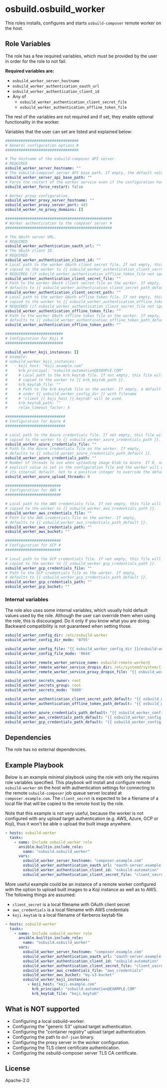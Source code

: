 # osbuild.osbuild_worker

This roles installs, configures and starts `osbuild-composer` remote worker on the host.

## Role Variables

The role has a few required variables, which must be provided by the user in order for the role to not fail.

**Required variables are:**

* `osbuild_worker_server_hostname`
* `osbuild_worker_authentication_oauth_url`
* `osbuild_worker_authentication_client_id`
* Any of
  * `osbuild_worker_authentication_client_secret_file`
  * `osbuild_worker_authentication_offline_token_file`

The rest of the variables are not required and if set, they enable optional functionality in the worker.

Variables that the user can set are listed and explained below:

```yaml
#################################
# General configuration options #
#################################

# The hostname of the osbuild-composer API server.
# REQUIRED
osbuild_worker_server_hostname: ""
# The osbuild-composer server API base path. If empty, the default value is used.
osbuild_worker_server_api_base_path: ""
# Force the restart of the worker service even if the configuration has not changed.
osbuild_worker_force_restart: false

# Worker proxy configuration.
osbuild_worker_proxy_server_hostname: ""
osbuild_worker_proxy_server_port: 443
osbuild_worker_no_proxy_domains: []

################################################
# Worker authentication to the composer server #
################################################

# The OAuth server URL.
# REQUIRED
osbuild_worker_authentication_oauth_url: ""
# The OAuth client ID.
# REQUIRED
osbuild_worker_authentication_client_id: ""
# Local path to the worker OAuth client secret file. If not empty, this file will be
# copied to the worker to {{ osbuild_worker_authentication_client_secret_path }}.
# REQUIRED (if osbuild_worker_authentication_offline_token_file not specified)
osbuild_worker_authentication_client_secret_file: ""
# Path to the worker OAuth client secret file on the worker. If empty,
# defaults to {{ osbuild_worker_authentication_client_secret_path_default }}.
osbuild_worker_authentication_client_secret_path: ""
# Local path to the worker OAuth offline token file. If not empty, this file will be
# copied to the worker to {{ osbuild_worker_authentication_offline_token_path }}.
# REQUIRED (if osbuild_worker_authentication_client_secret_file not specified)
osbuild_worker_authentication_offline_token_file: ""
# Path to the worker OAuth offline token file on the worker. If empty,
# defaults to {{ osbuild_worker_authentication_offline_token_path_default }}.
osbuild_worker_authentication_offline_token_path: ""

##########################
# Configuration for Koji #
##########################

osbuild_worker_koji_instances: []
# example:
# osbuild_worker_koji_instances:
#   - koji_host: "koji.example.com"
#     krb_principal: "osbuild-automation@EXAMPLE.COM"
#     # Local path to the krb keytab file. If not empty, this file will be
#     # copied to the worker to {{ krb_keytab_path }}.
#     krb_keytab_file: ""
#     # Path to the krb keytab file on the worker. If empty, a default path
#     # under {{ osbuild_worker_config_dir }} with filename
#     # "client_{{ koji_host }}.keytab" will be used.
#     krb_keytab_path: ""
#     relax_timeout_factor: 5

###########################
# Configuration for Azure #
###########################

# Local path to the Azure credentials file. If not empty, this file will be
# copied to the worker to {{ osbuild_worker_azure_credentials_path }}.
osbuild_worker_azure_credentials_file: ""
# Path to the Azure credentials file on the worker. If empty,
# defaults to {{ osbuild_worker_azure_credentials_path_default }}.
osbuild_worker_azure_credentials_path: ""
# Number of threads to use when uploading image blob to Azure. If 0, no
# explicit value is set in the configuration file and the worker will use
# its internal default. Set to a positive integer to override the default.
osbuild_worker_azure_upload_threads: 0

#########################
# Configuration for AWS #
#########################

# Local path to the AWS credentials file. If not empty, this file will be
# copied to the worker to {{ osbuild_worker_aws_credentials_path }}.
osbuild_worker_aws_credentials_file: ""
# Path to the AWS credentials file on the worker. If empty,
# defaults to {{ osbuild_worker_aws_credentials_path_default }}.
osbuild_worker_aws_credentials_path: ""
osbuild_worker_aws_bucket: ""

#########################
# Configuration for GCP #
#########################

# Local path to the GCP credentials file. If not empty, this file will be
# copied to the worker to {{ osbuild_worker_gcp_credentials_path }}.
osbuild_worker_gcp_credentials_file: ""
# Path to the GCP credentials file on the worker. If empty,
# defaults to {{ osbuild_worker_gcp_credentials_path_default }}.
osbuild_worker_gcp_credentials_path: ""
osbuild_worker_gcp_bucket: ""
```

### Internal variables

The role also uses some internal variables, which usually hold default values used by the role. Although the user can override them when using the role, this is discouraged. Do it only if you know what you are doing. Backward compatibility is not guaranteed when setting those.

```yaml
osbuild_worker_config_dir: /etc/osbuild-worker
osbuild_worker_config_dir_mode: '0755'

osbuild_worker_config_file: "{{ osbuild_worker_config_dir }}/osbuild-worker.toml"
osbuild_worker_config_file_mode: '0644'

osbuild_worker_remote_worker_service_name: osbuild-remote-worker@
osbuild_worker_remote_worker_service_dropin_dir: /etc/systemd/system/{{ osbuild_worker_remote_worker_service_name }}.service.d
osbuild_worker_remote_worker_service_proxy_dropin_file: "{{ osbuild_worker_remote_worker_service_dropin_dir }}/proxy.conf"

osbuild_worker_secrets_owner: root
osbuild_worker_secrets_group: root
osbuild_worker_secrets_mode: '0400'

osbuild_worker_authentication_client_secret_path_default: "{{ osbuild_worker_config_dir }}/client_secret"
osbuild_worker_authentication_offline_token_path_default: "{{ osbuild_worker_config_dir }}/offline_token"

osbuild_worker_azure_credentials_path_default: "{{ osbuild_worker_config_dir }}/azure-credentials"
osbuild_worker_aws_credentials_path_default: "{{ osbuild_worker_config_dir }}/aws-credentials"
osbuild_worker_gcp_credentials_path_default: "{{ osbuild_worker_config_dir }}/gcp-credentials"
```

## Dependencies

The role has no external dependencies.

## Example Playbook

Below is an example minimal playbook using the role with only the requires role variables specified. This playbook will install and configure remote `osbuild-worker` on the host with authentication settings for connecting to the remote `osbuild-composer` job queue server located at `composer.example.com`. The `client_secret` is expected to be a filename of a local file that will be copied to the remote host by the role.

Note that this example is not very useful, because the worker is not configured with any upload target authentication (e.g. AWS, Azure, GCP or Koji), thus it won't be able o upload the built image anywhere.

```yaml
- hosts: osbuild-worker
  tasks:
    - name: Include osbuild_worker role
      ansible.builtin.include_role:
        name: "osbuild.osbuild_worker"
      vars:
        osbuild_worker_server_hostname: "composer.example.com"
        osbuild_worker_authentication_oauth_url: "oauth-server.example.com"
        osbuild_worker_authentication_client_id: "osbuild-automation"
        osbuild_worker_authentication_client_secret_file: "client_secret"
```

More useful example could be an instance of a remote worker configured with the option to upload built images to a Koji instance as well as to AWS. The following things are assumed:

* `client_secret` is a local filename with OAuth client secret
* `aws_credentials` is a local filename with AWS credentials
* `koji.keytab` is a local filename of Kerberos keytab file

```yaml
- hosts: osbuild-worker
  tasks:
    - name: Include osbuild_worker role
      ansible.builtin.include_role:
        name: "osbuild.osbuild_worker"
      vars:
        osbuild_worker_server_hostname: "composer.example.com"
        osbuild_worker_authentication_oauth_url: "oauth-server.example.com"
        osbuild_worker_authentication_client_id: "osbuild-automation"
        osbuild_worker_authentication_client_secret_file: "client_secret"
        osbuild_worker_aws_credentials_file: "aws_credentials"
        osbuild_worker_aws_bucket: "my-s3-bucket"
        osbuild_worker_koji_instances:
          - koji_host: "koji.example.com"
            krb_principal: "osbuild-automation@EXAMPLE.COM"
            krb_keytab_file: "koji.keytab"
```

## What is NOT supported

* Configuring a local osbuild-worker.
* Configuring the "generic S3" upload target authentication.
* Configuring the "container registry" upload target authentication.
* Configuring the path to `dnf-json` binary.
* Configuring the proxy server in the worker configuration.
* Configuring the TLS client certificate authentication.
* Configuring the osbuild-composer server TLS CA certificate.

## License

Apache-2.0
